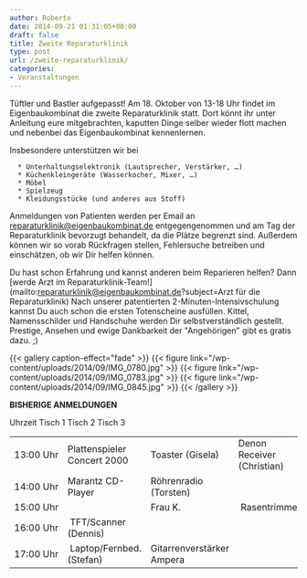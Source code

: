 ```yaml
---
author: Roberto
date: 2014-09-21 01:31:05+00:00
draft: false
title: Zweite Reparaturklinik
type: post
url: /zweite-reparaturklinik/
categories:
- Veranstaltungen
---
```


Tüftler und Bastler aufgepasst! Am 18. Oktober von 13-18 Uhr findet im Eigenbaukombinat die zweite Reparaturklinik statt. Dort könnt ihr unter Anleitung eure mitgebrachten, kaputten Dinge selber wieder flott machen und nebenbei das Eigenbaukombinat kennenlernen.<!-- more -->

Insbesondere unterstützen wir bei



	  * Unterhaltungselektronik (Lautsprecher, Verstärker, …)
	  * Küchenkleingeräte (Wasserkocher, Mixer, …)
	  * Möbel
	  * Spielzeug
	  * Kleidungsstücke (und anderes aus Stoff)

Anmeldungen von Patienten werden per Email an [reparaturklinik@eigenbaukombinat.de](mailto:reparaturklinik@eigenbaukombinat.de?subject=Patientenanmeldung) entgegengenommen und am Tag der Reparaturklinik bevorzugt behandelt, da die Plätze begrenzt sind. Außerdem können wir so vorab Rückfragen stellen, Fehlersuche betreiben und einschätzen, ob wir Dir helfen können.

Du hast schon Erfahrung und kannst anderen beim Reparieren helfen? Dann [werde Arzt im Reparaturklinik-Team!](mailto:reparaturklinik@eigenbaukombinat.de?subject=Arzt für die Reparaturklinik) Nach unserer patentierten 2-Minuten-Intensivschulung kannst Du auch schon die ersten Totenscheine ausfüllen. Kittel, Namensschilder und Handschuhe werden Dir selbstverständlich gestellt. Prestige, Ansehen und ewige Dankbarkeit der "Angehörigen" gibt es gratis dazu. ;)


{{< gallery caption-effect="fade" >}}
  {{< figure link="/wp-content/uploads/2014/09/IMG_0780.jpg" >}}
{{< figure link="/wp-content/uploads/2014/09/IMG_0783.jpg" >}}
{{< figure link="/wp-content/uploads/2014/09/IMG_0845.jpg" >}}
{{< /gallery >}}

**BISHERIGE ANMELDUNGEN**
<table >
<tbody >
<tr >
Uhrzeit
Tisch 1
Tisch 2
Tisch 3
</tr>
<tr >

<td >13:00 Uhr
</td>

<td >Plattenspieler Concert 2000
</td>

<td >Toaster (Gisela)
</td>

<td >Denon Receiver (Christian)
</td>
</tr>
<tr >

<td >14:00 Uhr
</td>

<td >Marantz CD-Player
</td>

<td >Röhrenradio (Torsten)
</td>

<td >
</td>
</tr>
<tr >

<td >15:00 Uhr
</td>

<td >
</td>

<td >Frau K.
</td>

<td > Rasentrimmer
</td>
</tr>
<tr >

<td >16:00 Uhr
</td>

<td > TFT/Scanner (Dennis)
</td>

<td >
</td>

<td >
</td>
</tr>
<tr >

<td >17:00 Uhr
</td>

<td > Laptop/Fernbed. (Stefan)
</td>

<td >Gitarrenverstärker Ampera
</td>

<td >
</td>
</tr>
</tbody>
</table>
